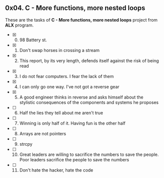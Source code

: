 ## 0x04. C - More functions, more nested loops

These are the tasks of **C - More functions, more nested loops** project from **ALX** program.

- [x] 0. 98 Battery st.
- [x] 1. Don't swap horses in crossing a stream
- [x] 2. This report, by its very length, defends itself against the risk of being read
- [x] 3. I do not fear computers. I fear the lack of them
- [x] 4. I can only go one way. I've not got a reverse gear
- [x] 5. A good engineer thinks in reverse and asks himself about the stylistic consequences of the components and systems he proposes
- [ ] 6. Half the lies they tell about me aren't true
- [ ] 7. Winning is only half of it. Having fun is the other half
- [ ] 8. Arrays are not pointers
- [ ] 9. strcpy
- [ ] 10. Great leaders are willing to sacrifice the numbers to save the people. Poor leaders sacrifice the people to save the numbers
- [ ] 11. Don't hate the hacker, hate the code

